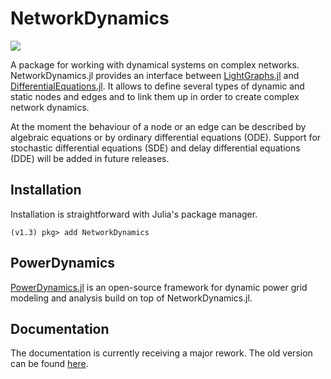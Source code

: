 # NetworkDynamics

[![](https://img.shields.io/badge/docs-stable-blue.svg)](https://fhell.github.io/NetworkDynamics.jl/stable)


A package for working with dynamical systems on complex networks. NetworkDynamics.jl provides an interface between [LightGraphs.jl](https://github.com/JuliaGraphs/LightGraphs.jl) and [DifferentialEquations.jl](https://github.com/JuliaDiffEq/DifferentialEquations.jl). It allows to define several types of dynamic and static nodes and edges and to link them up in order to create complex network dynamics.

At the moment the behaviour of a node or an edge can be described by algebraic equations or by ordinary differential equations (ODE). Support for stochastic differential equations (SDE) and delay differential equations (DDE) will be added in future releases.

## Installation

Installation is straightforward with Julia's package manager.

```julia-repl
(v1.3) pkg> add NetworkDynamics
```

## PowerDynamics

[PowerDynamics.jl](https://juliaenergy.github.io/PowerDynamics.jl/stable/) is an open-source framework for dynamic power grid modeling and analysis build on top of NetworkDynamics.jl.

## Documentation

The documentation is currently receiving a major rework. The old version can be found [here](https://fhell.github.io/NetworkDynamics.jl/stable).
